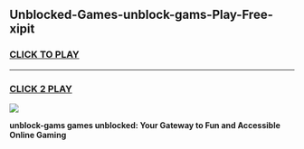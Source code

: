 
## Unblocked-Games-unblock-gams-Play-Free-xipit
<h3>
<a href="https://premium76.site?title=unblock-gams&ref=18A">CLICK TO PLAY</a></h3>
<hr>

<h3>
<a href="https://premium76.site?title=unblock-gams&ref=18A">CLICK 2 PLAY</a>
  
</h3>

<a href="https://premium76.site?title=unblock-gams&ref=18A"><img src="https://clearcache.store/games.png"></a>


**unblock-gams games unblocked: Your Gateway to Fun and Accessible Online Gaming**
